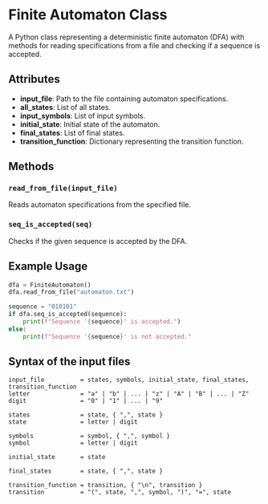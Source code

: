 # Finite Automaton Class

A Python class representing a deterministic finite automaton (DFA) with methods for reading specifications from a file and checking if a sequence is accepted.

## Attributes

- **input_file**: Path to the file containing automaton specifications.
- **all_states**: List of all states.
- **input_symbols**: List of input symbols.
- **initial_state**: Initial state of the automaton.
- **final_states**: List of final states.
- **transition_function**: Dictionary representing the transition function.

## Methods

### `read_from_file(input_file)`

Reads automaton specifications from the specified file.

### `seq_is_accepted(seq)`

Checks if the given sequence is accepted by the DFA.

## Example Usage

```python
dfa = FiniteAutomaton()
dfa.read_from_file("automaton.txt")

sequence = "010101"
if dfa.seq_is_accepted(sequence):
    print(f"Sequence '{sequence}' is accepted.")
else:
    print(f"Sequence '{sequence}' is not accepted."


```

## Syntax of the input files
```
input_file          = states, symbols, initial_state, final_states, transition_function
letter              = "a" | "b" | ... | "z" | "A" | "B" | ... | "Z"
digit               = "0" | "1" | ... | "9"

states              = state, { ",", state }
state               = letter | digit

symbols             = symbol, { ",", symbol }
symbol              = letter | digit

initial_state       = state

final_states        = state, { ",", state }

transition_function = transition, { "\n", transition }
transition          = "(", state, ",", symbol, ")", "=", state

```